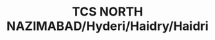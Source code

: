 ---
title: "TCS NORTH NAZIMABAD/Hyderi/Haidry/Haidri"
url: /karachi/tcs-north-nazimabad-hyderi-haidry-haidri/
shop: shop
---